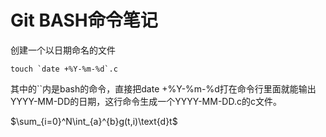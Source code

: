 # Git BASH命令笔记
创建一个以日期命名的文件  
```
touch `date +%Y-%m-%d`.c
```
其中的``内是bash的命令，直接把date +%Y-%m-%d打在命令行里面就能输出YYYY-MM-DD的日期，这行命令生成一个YYYY-MM-DD.c的c文件。

<script type="text/javascript" src="http://cdn.mathjax.org/mathjax/latest/MathJax.js?config=default"></script>

$\sum_{i=0}^N\int_{a}^{b}g(t,i)\text{d}t$


